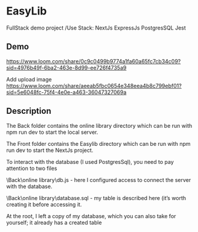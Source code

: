 
# EasyLib

FullStack demo project /Use Stack: NextJs ExpressJs PostgresSQL Jest

## Demo

https://www.loom.com/share/0c9c0499b9774a1fa60a65fc7cb34c09?sid=4976b49f-6ba2-463e-8d99-ee726f4735a9


Add upload image
https://www.loom.com/share/aeeab5fbc0654e348eea4b8c799ebf01?sid=5e6048fc-75f4-4e0e-a463-36047327069a
## Description

The Back folder contains the online library directory which can be run with 
                        npm run dev 
to start the local server.

The Front folder contains the Easylib directory which can be run with 
                        npm run dev 
to start the NextJs project.


To interact with the database (I used PostgresSql), you need to pay attention to two files 

\Back\online library\db.js - here I configured access to connect the server with the database.


\Back\online library\database.sql - my table is described here (it’s worth creating it before accessing it.

At the root, I left a copy of my database, which you can also take for yourself; it already has a created table
